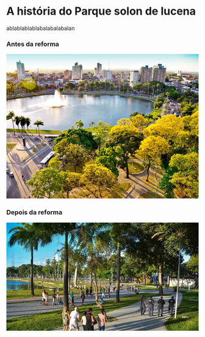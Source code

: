 # A história do Parque solon de lucena

ablablablablabalabalabalan

### Antes da reforma
![antes](/imagens/antes.jpg)

### Depois da reforma
![atual](/imagens/atual.jpg)